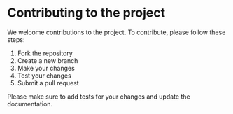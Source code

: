 # Contributing to the project

We welcome contributions to the project. To contribute, please follow these steps:

1. Fork the repository
2. Create a new branch
3. Make your changes
4. Test your changes
5. Submit a pull request

Please make sure to add tests for your changes and update the documentation.
